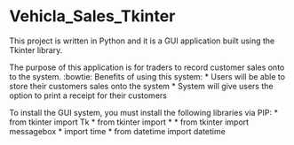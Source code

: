# Vehicla_Sales_Tkinter

This project is written in Python and it is a GUI application built using the Tkinter library.

The purpose of this application is for traders to record customer sales onto to the system. :bowtie:
    Benefits of using this system:
     * Users will be able to store their customers sales onto the system
     * System will give users the option to print a receipt for their customers

To install the GUI system, you must install the following libraries via PIP:
    * from tkinter import Tk
    * from tkinter import *
    * from tkinter import messagebox
    * import time
    * from datetime import datetime
